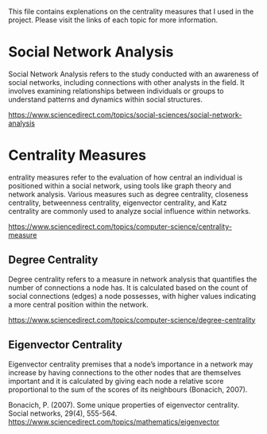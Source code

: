 This file contains explenations on the centrality measures that I used in the project.
Please visit the links of each topic for more information.

# Social Network Analysis
Social Network Analysis refers to the study conducted with an awareness of social networks, including connections with other analysts in the field. It involves examining relationships between individuals or groups to understand patterns and dynamics within social structures.

https://www.sciencedirect.com/topics/social-sciences/social-network-analysis

# Centrality Measures
entrality measures refer to the evaluation of how central an individual is positioned within a social network, using tools like graph theory and network analysis. Various measures such as degree centrality, closeness centrality, betweenness centrality, eigenvector centrality, and Katz centrality are commonly used to analyze social influence within networks.

https://www.sciencedirect.com/topics/computer-science/centrality-measure


## Degree Centrality
Degree centrality refers to a measure in network analysis that quantifies the number of connections a node has. It is calculated based on the count of social connections (edges) a node possesses, with higher values indicating a more central position within the network.

https://www.sciencedirect.com/topics/computer-science/degree-centrality


## Eigenvector Centrality
Eigenvector centrality premises that a node’s importance in a network may increase by having connections to the other nodes
that are themselves important and it is calculated by giving each node a relative score proportional
to the sum of the scores of its neighbours (Bonacich, 2007).

Bonacich, P. (2007). Some unique properties of eigenvector centrality. Social networks, 29(4), 555-564.
https://www.sciencedirect.com/topics/mathematics/eigenvector

